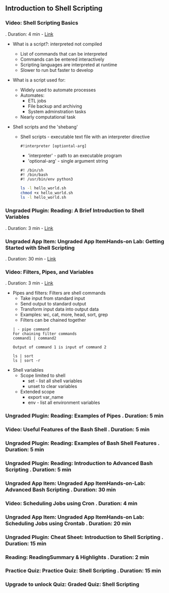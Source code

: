 ## Introduction to Shell Scripting


### Video: Shell Scripting Basics 
. Duration: 4 min - [Link](https://www.coursera.org/learn/hands-on-introduction-to-linux-commands-and-shell-scripting/lecture/9xMbm/shell-scripting-basics)
* What is a script?: interpreted not compiled
  - List of commands that can be interpreted
  - Commands can be entered interactively
  - Scripting languages are interpreted at runtime
  - Slower to run but faster to develop

* What is a script used for:
  - Widely used to automate processes
  - Automates:
    - ETL jobs
    - File backup and archiving
    - System adminstration tasks
  - Nearly computational task

* Shell scripts and the 'shebang'
  * Shell scripts - executable text file with an interpreter directive
    ```text
    #!interpreter [optiontal-arg]
    ```
    - 'interpreter' - path to an executable program
    - 'optional-arg' - single argument string
    ```text
    #! /bin/sh
    #! /bin/bash
    #! /usr/bin/env python3
    ```
    ```bash
    ls -l hello_world.sh
    chmod +x hello_world.sh
    ls -l hello_world.sh
    ```

### Ungraded Plugin: Reading: A Brief Introduction to Shell Variables 
. Duration: 3 min - [Link](https://www.coursera.org/learn/hands-on-introduction-to-linux-commands-and-shell-scripting/ungradedWidget/VxCx5/reading-a-brief-introduction-to-shell-variables)


### Ungraded App Item: Ungraded App ItemHands-on Lab: Getting Started with Shell Scripting
. Duration: 30 min - [Link](https://www.coursera.org/learn/hands-on-introduction-to-linux-commands-and-shell-scripting/ungradedLti/Fguee/hands-on-lab-getting-started-with-shell-scripting)

### Video: Filters, Pipes, and Variables 
. Duration: 3 min - [Link](https://www.coursera.org/learn/hands-on-introduction-to-linux-commands-and-shell-scripting/lecture/Pj79L/filters-pipes-and-variables)
* Pipes and filters: Filters are shell commands
  - Take input from standard input
  - Send output to standard output
  - Transform input data into output data
  - Examples: wc, cat, more, head, sort, grep
  - Filters can be chained together
  ```text
  | - pipe command
  For chaining filter commands
  command1 | command2

  Output of command 1 is input of command 2

  ls | sort
  ls | sort -r
  ```
* Shell variables
  - Scope limited to shell
    - set - list all shell variables
    - unset to clear variables
  - Extended scope
    - export var_name
    - env - list all environment variables

### Ungraded Plugin: Reading: Examples of Pipes . Duration: 5 min

### Video: Useful Features of the Bash Shell . Duration: 5 min

### Ungraded Plugin: Reading: Examples of Bash Shell Features . Duration: 5 min

### Ungraded Plugin: Reading: Introduction to Advanced Bash Scripting . Duration: 5 min

### Ungraded App Item: Ungraded App ItemHands-on-Lab: Advanced Bash Scripting . Duration: 30 min

### Video: Scheduling Jobs using Cron . Duration: 4 min

### Ungraded App Item: Ungraded App ItemHands-on Lab: Scheduling Jobs using Crontab . Duration: 20 min

### Ungraded Plugin: Cheat Sheet: Introduction to Shell Scripting . Duration: 15 min

### Reading: ReadingSummary & Highlights . Duration: 2 min

### Practice Quiz: Practice Quiz: Shell Scripting . Duration: 15 min

### Upgrade to unlock Quiz: Graded Quiz: Shell Scripting
